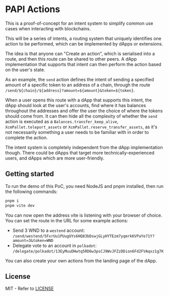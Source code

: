 # PAPI Actions

This is a proof-of-concept for an intent system to simplify common use cases when interacting with blockchains.

This will be a series of intents, a routing system that uniquely identifies one action to be performed, which can be implemented by dApps or extensions.

The idea is that anyone can "Create an action", which is serialised into a route, and then this route can be shared to other peers. A dApp implementation that supports that intent can then perform the action based on the user's state.

As an example, the `send` action defines the intent of sending a specified amount of a specific token to an address of a chain, through the route `/send/${chain}/${address}?amount=${amount}&token=${token}`.

When a user opens this route with a dApp that supports this intent, the dApp should look at the user's accounts, find where it has balances throughout the addresses and offer the user the choice of where the tokens should come from. It can then hide all the complexity of whether the `send` action is executed as a `Balances.transfer_keep_alive`, `XcmPallet.teleport_assets` or `XcmPallet.reserve_transfer_assets`, as it's not necessarily something a user needs to be familiar with in order to complete the action.

The intent system is completely independent from the dApp implementation though. There could be dApps that target more technically-experienced users, and dApps which are more user-friendly.

## Getting started

To run the demo of this PoC, you need NodeJS and pnpm installed, then run the following commands:

```sh
pnpm i
pnpm vite dev
```

You can now open the address vite is listening with your browser of choice. You can set the route in the URL for some example actions:

- Send 3 WND to a `westend` account: `/send/westend/5FxrUu1PUugUYs6HQ83bDswjGLyHYTEzm7yqmrkKVPaYe71Y?amount=3&token=WND`
- Delegate vote to an account in `polkadot`: `/delegate/polkadot/13EyMuuDHwtq5RD6w3psCJ9WvJFZzDDion6Fd2FVAqxz1g7K`

You can also create your own actions from the landing page of the dApp.

## License

MIT - Refer to [LICENSE](https://github.com/polkadot-api/web3-blockspace-actions/blob/main/LICENSE.md)
